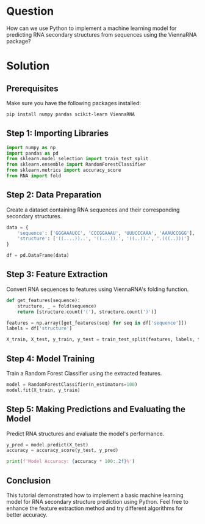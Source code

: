 # Question
How can we use Python to implement a machine learning model for predicting RNA secondary structures from sequences using the ViennaRNA package?

# Solution

## Prerequisites
Make sure you have the following packages installed:
```bash
pip install numpy pandas scikit-learn ViennaRNA
```

## Step 1: Importing Libraries
```python
import numpy as np
import pandas as pd
from sklearn.model_selection import train_test_split
from sklearn.ensemble import RandomForestClassifier
from sklearn.metrics import accuracy_score
from RNA import fold
```

## Step 2: Data Preparation
Create a dataset containing RNA sequences and their corresponding secondary structures.

```python
data = {
    'sequence': ['GGGAAAUCC', 'CCCGGAAAU', 'UUUCCCAAA', 'AAAUCCGGG'],
    'structure': ['((....))..', '((...)).', '((..)).', '.(((..)))']
}

df = pd.DataFrame(data)
```

## Step 3: Feature Extraction
Convert RNA sequences to features using ViennaRNA's folding function.

```python
def get_features(sequence):
    structure, _ = fold(sequence)
    return [structure.count('('), structure.count(')')]

features = np.array([get_features(seq) for seq in df['sequence']])
labels = df['structure']

X_train, X_test, y_train, y_test = train_test_split(features, labels, test_size=0.2, random_state=42)
```

## Step 4: Model Training
Train a Random Forest Classifier using the extracted features.

```python
model = RandomForestClassifier(n_estimators=100)
model.fit(X_train, y_train)
```

## Step 5: Making Predictions and Evaluating the Model
Predict RNA structures and evaluate the model's performance.

```python
y_pred = model.predict(X_test)
accuracy = accuracy_score(y_test, y_pred)

print(f'Model Accuracy: {accuracy * 100:.2f}%')
```

## Conclusion
This tutorial demonstrated how to implement a basic machine learning model for RNA secondary structure prediction using Python. Feel free to enhance the feature extraction method and try different algorithms for better accuracy.